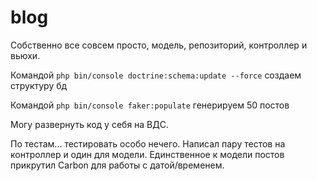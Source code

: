 blog
====

Собственно все совсем  просто, модель, репозиторий, контроллер и вьюхи.

Командой
```php bin/console doctrine:schema:update --force```
создаем структуру бд 

Командой
```php bin/console faker:populate```
генерируем 50 постов

Могу развернуть код у себя на ВДС.

По тестам... тестировать особо нечего. Написал пару тестов на контроллер и один для модели.
Единственное к модели постов прикрутил Carbon для работы с датой/временем.

